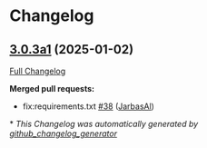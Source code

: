 # Changelog

## [3.0.3a1](https://github.com/JarbasHiveMind/HiveMind-core/tree/3.0.3a1) (2025-01-02)

[Full Changelog](https://github.com/JarbasHiveMind/HiveMind-core/compare/3.0.2...3.0.3a1)

**Merged pull requests:**

- fix:requirements.txt [\#38](https://github.com/JarbasHiveMind/HiveMind-core/pull/38) ([JarbasAl](https://github.com/JarbasAl))



\* *This Changelog was automatically generated by [github_changelog_generator](https://github.com/github-changelog-generator/github-changelog-generator)*
